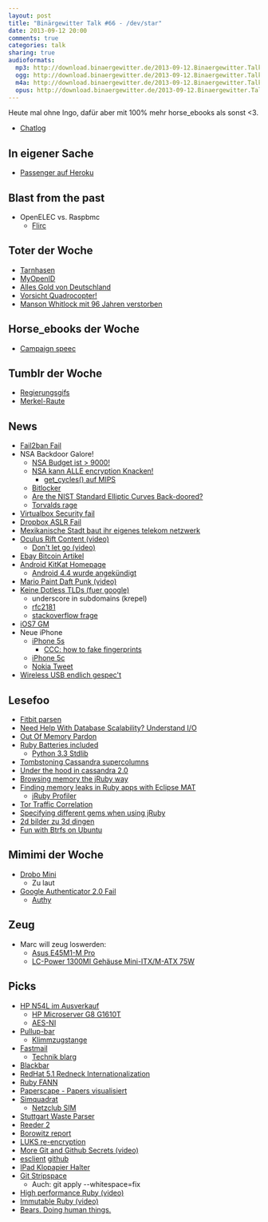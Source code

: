 ```yaml
---
layout: post
title: "Binärgewitter Talk #66 - /dev/star"
date: 2013-09-12 20:00
comments: true
categories: talk
sharing: true
audioformats:
  mp3: http://download.binaergewitter.de/2013-09-12.Binaergewitter.Talk.66.mp3
  ogg: http://download.binaergewitter.de/2013-09-12.Binaergewitter.Talk.66.ogg
  m4a: http://download.binaergewitter.de/2013-09-12.Binaergewitter.Talk.66.m4a
  opus: http://download.binaergewitter.de/2013-09-12.Binaergewitter.Talk.66.opus
---
```

Heute mal ohne Ingo, dafür aber mit 100% mehr horse_ebooks als sonst <3.

* [Chatlog](http://xenim.imake.io/chatlog/binaergewitter-BGT066 )

## In eigener Sache

- [Passenger auf Heroku]( https://github.com/phusion/passenger-ruby-heroku-demo )

## Blast from the past

- OpenELEC vs. Raspbmc
    * [Flirc]( http://flirc.tv/ )

## Toter der Woche

- [Tarnhasen]( http://www.npr.org/2013/09/08/220188619/climate-change-leaves-hares-wearing-the-wrong-colors )
- [MyOpenID]( http://tech.slashdot.org/story/13/09/04/228229/myopenid-to-shut-down-in-february )
- [Alles Gold von Deutschland]( http://nsnbc.me/2013/04/18/federal-reserve-refuses-to-submit-to-an-audit-of-germanys-gold-held-in-u-s-vaults-2/ )
- [Vorsicht Quadrocopter! ]( http://blogs.wsj.com/metropolis/2013/09/05/remote-control-helicopter-kills-man-in-brooklyn/ ) 
- [Manson Whitlock mit 96 Jahren verstorben]( http://www.nytimes.com/2013/09/08/nyregion/manson-whitlock-typewriter-repairman-dies-at-96.html )

## Horse_ebooks der Woche

- [Campaign speec]( http://rubbercat.net/text/horse_ebooks-speech.html )

## Tumblr der Woche

- [Regierungsgifs]( http://regierungsgifs.tumblr.com/ )
- [Merkel-Raute]( http://merkelraute.tumblr.com/ )

## News

- [Fail2ban Fail]( https://vndh.net/note:fail2ban-089-denial-service )
- NSA Backdoor Galore!
    * [NSA Budget ist > 9000!]( http://apps.washingtonpost.com/g/page/national/inside-the-2013-us-intelligence-black-budget/420/ )
    * [NSA kann ALLE encryption Knacken!]( http://www.spiegel.de/international/world/privacy-scandal-nsa-can-spy-on-smart-phone-data-a-920971.html )
        - [get_cycles() auf MIPS]( https://lists.openwrt.org/pipermail/openwrt-devel/2013-September/021318.html )
    * [Bitlocker]( http://boingboing.net/2013/09/11/how-the-feds-asked-microsoft-t.html )
    * [Are the NIST Standard Elliptic Curves Back-doored?]( http://classic.slashdot.org/story/13/09/11/1224252 )
    * [Torvalds rage]( https://www.change.org/en-GB/petitions/linus-torvalds-remove-rdrand-from-dev-random-4/responses/9066 )
- [Virtualbox Security fail]( http://lists.freebsd.org/pipermail/freebsd-hackers/2013-August/043315.html )
- [Dropbox ASLR Fail]( http://codeinsecurity.wordpress.com/2013/09/09/installing-dropbox-prepare-to-lose-aslr/ )
- [Mexikanische Stadt baut ihr eigenes telekom netzwerk]( http://gadgets.ndtv.com/telecom/news/forgotten-by-telecoms-mexico-town-runs-cell-service-412236 )
- [Oculus Rift Content (video)]( http://www.youtube.com/watch?v=7bytIGCeGxo )
    * [Don't let go (video)]( http://www.youtube.com/watch?v=ia8HeT1Pj2Q )
- [Ebay Bitcoin Artikel](http://deals.ebay.com/blog/whats-the-deal-with-bitcoins-anyway/ )
- [Android KitKat Homepage]( http://www.kitkat.com/ )
    * [Android 4.4 wurde angekündigt]( http://www.android.com/kitkat/ )
- [Mario Paint Daft Punk (video)]( http://www.youtube.com/watch?v=Ic01Vhiyrb4&feature=youtu.be )
- [Keine Dotless TLDs (fuer google)]( http://www.icann.org/en/news/announcements/announcement-30aug13-en.htm )
    * underscore in subdomains (krepel)
    * [rfc2181]( http://www.ietf.org/rfc/rfc2181.txt )
    * [stackoverflow frage]( http://stackoverflow.com/questions/2180465/can-someone-have-a-subdomain-with-an-underscore-in-it )
- [iOS7 GM]( http://www.reddit.com/r/ios7/comments/1m4gci/the_gm_seed_is_out/ )
- Neue iPhone
    * [iPhone 5s]( http://www.apple.com/iphone-5s/specs/ )
       * [CCC: how to fake fingerprints]( http://dasalte.ccc.de/biometrie/fingerabdruck_kopieren?language=en )
    * [iPhone 5c]( http://www.apple.com/iphone-5c/specs/ )
    * [Nokia Tweet]( https://twitter.com/nokia_uk/status/377483408043036672/photo/1 )
- [Wireless USB endlich gespec't]( http://arstechnica.com/information-technology/2013/09/is-wireless-usb-finally-real-spec-ties-usb-to-wi-fi-for-gigabit-speed/ )


## Lesefoo

- [Fitbit parsen]( http://andrewwilkinson.wordpress.com/2012/12/30/accessing-fitbit-intraday-data/ )
- [Need Help With Database Scalability? Understand I/O]( http://highscalability.com/blog/2013/9/9/need-help-with-database-scalability-understand-io.html )
- [Out Of Memory Pardon]( http://lwn.net/Articles/104185/ )
- [Ruby Batteries included]( https://speakerdeck.com/darkhelmetlive/ruby-batteries-included )
   - [Python 3.3 Stdlib]( http://docs.python.org/3/library/ )
- [Tombstoning Cassandra supercolumns]( http://www.wentnet.com/blog/?p=38 )
- [Under the hood in cassandra 2.0]( http://www.datastax.com/dev/blog/whats-under-the-hood-in-cassandra-2-0 )
- [Browsing memory the jRuby way]( http://blog.headius.com/2010/07/browsing-memory-jruby-way.html )
- [Finding memory leaks in Ruby apps with Eclipse MAT]( http://blog.headius.com/2010/07/finding-leaks-in-ruby-apps-with-eclipse.html )
    * [jRuby Profiler]( https://github.com/jruby/jruby/wiki/Profiling-jruby )
- [Tor Traffic Correlation]( http://www.ohmygodel.com/publications/usersrouted-ccs13.pdf )
- [Specifying different gems when using jRuby]( http://jaustinhughey.wordpress.com/2010/08/09/specifying-different-gems-in-bundlers-gemfile-when-using-jruby/ )
- [2d bilder zu 3d dingen]( http://hackaday.com/2013/09/12/3-sweep-turning-2d-images-into-3d-models/ )
- [Fun with Btrfs on Ubuntu]( http://popey.com/blog/2013/09/02/fun-with-btrfs-on-ubuntu/ )

## Mimimi der Woche

- [Drobo Mini]( http://amzn.to/18TIiAV )
    * Zu laut
- [Google Authenticator 2.0 Fail]( http://www.engadget.com/2013/09/07/google-authenticator-ios-fixed/ )
    * [Authy]( https://www.authy.com/ )

## Zeug

- Marc will zeug loswerden:
    * [Asus E45M1-M Pro]( http://amzn.to/17SFSEi )
    * [LC-Power 1300MI Gehäuse Mini-ITX/M-ATX 75W]( http://amzn.to/1d8xcuE )

## Picks

- [HP N54L im Ausverkauf]( http://www.amazon.de/dp/B00AHQUX86/ref=asc_df_B00AHQUX8614735533?smid=A3JWKAKR8XB7XF&tag=krebsco-21 )
  - [HP Microserver G8 G1610T]( http://www.amazon.de/MicroServer-Celeron-G1610T-3-5Zoll-DualPort/dp/B00DJVRVFE/tag=krebsco-21 )
  - [AES-NI]( http://de.wikipedia.org/wiki/AES_(Befehlssatzerweiterung) )
- [Pullup-bar]( http://amzn.to/1baz4Fj )
    * [Klimmzugstange]( http://amzn.to/1auz2VJ )
- [Fastmail]( https://www.fastmail.fm/?STKI=11594185 )
    * [Technik blarg]( http://blog.fastmail.fm/2013/05/28/push-events-nat-tcp-connection-timeouts-and-device-sleep/ )
- [Blackbar]( https://itunes.apple.com/de/app/blackbar/id672002602?l=en&mt=8 )
- [RedHat 5.1 Redneck Internationalization]( http://www.ninesys.com/fun/ )
- [Ruby FANN]( https://github.com/tangledpath/ruby-fann )
- [Paperscape - Papers visualisiert]( http://paperscape.org/ )
- [Simquadrat]( https://www.simquadrat.de/ )
    * [Netzclub SIM]( https://www.netzclub.net/ )
- [Stuttgart Waste Parser]( https://github.com/pfleidi/stuttgart-waste-parser )
- [Reeder 2]( https://itunes.apple.com/app/reeder-2/id697846300 )
- [Borowitz report]( http://www.newyorker.com/online/blogs/borowitzreport/2013/09/republicans-offer-syria-strategy-we-must-defund-obamacare.html )
- [LUKS re-encryption]( http://asalor.blogspot.ca/2012/08/re-encryption-of-luks-device-cryptsetup.html )
- [More Git and Github Secrets (video)]( http://zachholman.com/talk/more-git-and-github-secrets/ )
- [esclient]( http://www.eriky.com/2013/06/elasticsearch-backups ) [github]( https://github.com/eriky/ESClient/ )
- [IPad Klopapier Halter]( http://www.amazon.com/CTA-Digital-Bathroom-Tablet-PAD-TSB/dp/tech-data/B00AQT653G?tag=krebsco-21 )
- [Git Stripspace]( http://git-scm.com/docs/git-stripspace )
    * Auch:  git apply --whitespace=fix
- [High performance Ruby (video)]( http://vimeo.com/61255646 )
- [Immutable Ruby (video)]( http://vimeo.com/61231676 )
- [Bears. Doing human things.]( http://www.reddit.com/r/bearsdoinghumanthings )
